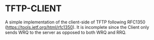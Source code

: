 # TFTP-CLIENT

A simple implementation of the client-side of  TFTP following RFC1350 (https://tools.ietf.org/html/rfc1350).
It is incomplete since the Client only sends WRQ to the server as opposed to both WRQ and RRQ.
